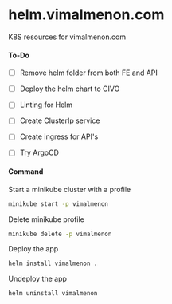 # helm.vimalmenon.com
K8S resources for vimalmenon.com


#### To-Do
- [ ] Remove helm folder from both FE and API
- [ ] Deploy the helm chart to CIVO
- [ ] Linting for Helm
- [ ] Create ClusterIp service
- [ ] Create ingress for API's
- [ ] Try ArgoCD


#### Command
Start a minikube cluster with a profile
```sh
minikube start -p vimalmenon
```
Delete minikube profile
```sh
minikube delete -p vimalmenon
```
Deploy the app
```sh
helm install vimalmenon .
```
Undeploy the app
```sh
helm uninstall vimalmenon
```
